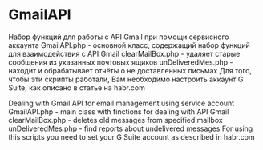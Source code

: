 # GmailAPI

Набор функций для работы с API Gmail при помощи сервисного аккаунта
GmailAPI.php - основной класс, содержащий набор функций для взаимодействия с API Gmail
clearMailBox.php - удаляет старые сообщения из указанных почтовых ящиков
unDeliveredMes.php - находит и обрабатывает отчёты о не доставленных письмах
Для того, чтобы эти скрипты работали, Вам необходимо настроить аккаунт G Suite, как описано в статье на habr.com

Dealing with Gmail API for email management using service account
GmailAPI.php - main class with finctions for dealing with API Gmail
clearMailBox.php - deletes old messages from specified mailbox
unDeliveredMes.php - find reports about undelivered messages
For using this scripts you need to set your G Suite account as described in habr.com
